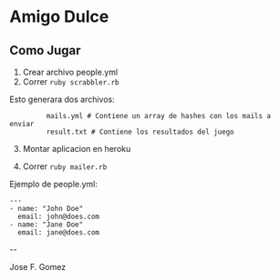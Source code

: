 Amigo Dulce
===========

Como Jugar
-----------

1. Crear archivo people.yml
2. Correr `ruby scrabbler.rb`

  Esto generara dos archivos:

             mails.yml # Contiene un array de hashes con los mails a enviar
             result.txt # Contiene los resultados del juego

3. Montar aplicacion en heroku

4. Correr `ruby mailer.rb`


Ejemplo de people.yml:

    ---
    - name: "John Doe"
      email: john@does.com
    - name: "Jane Doe"
      email: jane@does.com

--

Jose F. Gomez

